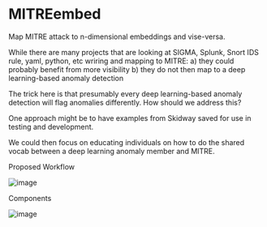 # MITREembed
Map MITRE attack to n-dimensional embeddings and vise-versa.

While there are many projects that are looking at SIGMA, Splunk, Snort IDS rule, yaml, python, etc wriring and mapping to MITRE:
a) they could probably benefit from more visibility
b) they do not then map to a deep learning-based anomaly detection

The trick here is that presumably every deep learning-based anomaly detection will flag anomalies differently.  How should we address this?

One approach might be to have examples from Skidway saved for use in testing and development.

We could then focus on educating individuals on how to do the shared vocab between a deep learning anomaly member and MITRE.  

<p> Proposed Workflow <br>
  
![image](https://github.com/deepsecoss/MITREembed/assets/7229755/b2437797-4055-4e80-b021-58ffe003551d)

<p> Components <br>
  
![image](https://github.com/deepsecoss/MITREembed/assets/7229755/54c7d129-f40a-4c04-82c7-6f14c2275233)
